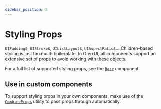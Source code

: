 ```yaml
---
sidebar_position: 5
---
```


# Styling Props

`UIPadding`s, `UIStroke`s, `UIListLayout`s, `UIAspectRatio`s... Children-based styling is just too much boilerplate. In OnyxUI, all components support an extensive set of props to avoid working with these objects.

For a full list of supported styling props, see the [`Base`](/api/Base) component.

## Use in custom components

To support styling props in your own components, make use of the [`CombineProps`](/api/Util#CombineProps) utility to pass props through automatically.